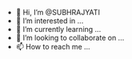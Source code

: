 - 👋 Hi, I’m @SUBHRAJYATI
- 👀 I’m interested in ...
- 🌱 I’m currently learning ...
- 💞️ I’m looking to collaborate on ...
- 📫 How to reach me ...

<!---
SUBHRAJYATI/SUBHRAJYATI is a ✨ special ✨ repository because its `README.md` (this file) appears on your GitHub profile.
You can click the Preview link to take a look at your changes.
--->
